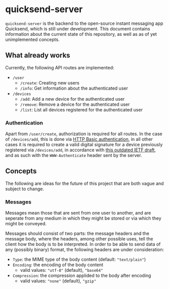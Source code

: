 # quicksend-server

`quicksend-server` is the backend to the open-source instant messaging app Quicksend, which
is still under development. This document contains information about the current state
of this repository, as well as as of yet unimplemented concepts.

## What already works

Currently, the following API routes are implemented:
- `/user`
  - `/create`: Creating new users
  - `/info`:   Get information about the authenticated user
- `/devices`
  - `/add`:    Add a new device for the authenticated user
  - `/remove`: Remove a device for the authenticated user
  - `/list`:   List all devices registered for the authenticated user

### Authentication

Apart from `/user/create`, authorization is required for all routes. In the case of
`/devices/add`, this is done via
[HTTP Basic authentication](https://developer.mozilla.org/en-US/docs/Web/HTTP/Headers/Authorization#basic),
in all other cases it is required to create a valid digital signature for a device previously
registered via `/devices/add`, in accordance with 
[this outdated IETF draft](https://tools.ietf.org/id/draft-cavage-http-signatures-12.html),
and as such with the `WWW-Authenticate` header sent by the server.


## Concepts

The following are ideas for the future of this project that are both vague and subject to change.

### Messages

Messages mean those that are sent from one user to another, and are
seperate from any medium in which they might be stored or via which they might be conveyed.

Messages should consist of two parts: the message headers and the message body, where the headers,
among other possible uses, tell the client how the body is to be interpreted. In order to be able
to send data of any (possibly binary) format, the following headers are
under consideration:

- `Type`:         the MIME type of the body content (default: `"text/plain"`)
- `Encoding`:     the encoding of the body content
  - valid values: `"utf-8"` (default), `"base64"`
- `Compression`:  the compression applided to the body after encoding
  - valid values: `"none"` (default), `"gzip"`
